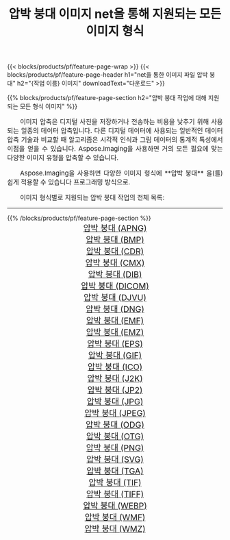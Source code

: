 ﻿---
title: 압박 붕대 이미지 net을 통해 지원되는 모든 이미지 형식 
weight: 3920
url: /ko/net/compress 
lang: ko
langdirlevel: 2
locales: zh-hans,ja,it,ru,de,es,fr,nl,id,lt,pl,pt,vi,tr,ko,zh-hant,ar,hi,th,sv,cs,uk,he
description: Aspose.Imaging을 사용하면 net을 통해 쉽게 압박 붕대 이미지를 만들 수 있습니다.
---

{{< blocks/products/pf/feature-page-wrap >}}
{{< blocks/products/pf/feature-page-header h1="net을 통한 이미지 파일 압박 붕대" h2="{작업 이름} 이미지" downloadText="다운로드" >}}


{{% blocks/products/pf/feature-page-section  h2="압박 붕대 작업에 대해 지원되는 모든 형식 이미지" %}}
<p align="justify" style="text-indent:2em;font-size:15px;">
이미지 압축은 디지털 사진을 저장하거나 전송하는 비용을 낮추기 위해 사용되는 일종의 데이터 압축입니다. 다른 디지털 데이터에 사용되는 일반적인 데이터 압축 기술과 비교할 때 알고리즘은 시각적 인식과 그림 데이터의 통계적 특성에서 이점을 얻을 수 있습니다.
Aspose.Imaging을 사용하면 거의 모든 필요에 맞는 다양한 이미지 유형을 압축할 수 있습니다.
</p>
<p align="justify" style="text-indent:2em;font-size:15px;">
Aspose.Imaging을 사용하면 다양한 이미지 형식에 **압박 붕대** 을(를) 쉽게 적용할 수 있습니다 프로그래밍 방식으로. 
</p>
<p align="justify" style="text-indent:2em;font-size:15px;">
이미지 형식별로 지원되는 압박 붕대 작업의 전체 목록:
</p>
<hr/>
{{% /blocks/products/pf/feature-page-section %}}
<div class="container-fluid productfamilypage bg-gray">
    <div class="convertypes bg-gray agp-content section">
        <div class="container">
		<div class="row other-converters" style="gap: 10px;font-size: 19px;text-align:center;">
		    <div class='col-md-2 other-converter remove-lp remove-rp'><a href="/imaging/ko/net/compress/apng" style="padding:15px;">압박 붕대 (APNG)</a></div><div class='col-md-2 other-converter remove-lp remove-rp'><a href="/imaging/ko/net/compress/bmp" style="padding:15px;">압박 붕대 (BMP)</a></div><div class='col-md-2 other-converter remove-lp remove-rp'><a href="/imaging/ko/net/compress/cdr" style="padding:15px;">압박 붕대 (CDR)</a></div><div class='col-md-2 other-converter remove-lp remove-rp'><a href="/imaging/ko/net/compress/cmx" style="padding:15px;">압박 붕대 (CMX)</a></div><div class='col-md-2 other-converter remove-lp remove-rp'><a href="/imaging/ko/net/compress/dib" style="padding:15px;">압박 붕대 (DIB)</a></div><div class='col-md-2 other-converter remove-lp remove-rp'><a href="/imaging/ko/net/compress/dicom" style="padding:15px;">압박 붕대 (DICOM)</a></div><div class='col-md-2 other-converter remove-lp remove-rp'><a href="/imaging/ko/net/compress/djvu" style="padding:15px;">압박 붕대 (DJVU)</a></div><div class='col-md-2 other-converter remove-lp remove-rp'><a href="/imaging/ko/net/compress/dng" style="padding:15px;">압박 붕대 (DNG)</a></div><div class='col-md-2 other-converter remove-lp remove-rp'><a href="/imaging/ko/net/compress/emf" style="padding:15px;">압박 붕대 (EMF)</a></div><div class='col-md-2 other-converter remove-lp remove-rp'><a href="/imaging/ko/net/compress/emz" style="padding:15px;">압박 붕대 (EMZ)</a></div><div class='col-md-2 other-converter remove-lp remove-rp'><a href="/imaging/ko/net/compress/eps" style="padding:15px;">압박 붕대 (EPS)</a></div><div class='col-md-2 other-converter remove-lp remove-rp'><a href="/imaging/ko/net/compress/gif" style="padding:15px;">압박 붕대 (GIF)</a></div><div class='col-md-2 other-converter remove-lp remove-rp'><a href="/imaging/ko/net/compress/ico" style="padding:15px;">압박 붕대 (ICO)</a></div><div class='col-md-2 other-converter remove-lp remove-rp'><a href="/imaging/ko/net/compress/j2k" style="padding:15px;">압박 붕대 (J2K)</a></div><div class='col-md-2 other-converter remove-lp remove-rp'><a href="/imaging/ko/net/compress/jp2" style="padding:15px;">압박 붕대 (JP2)</a></div><div class='col-md-2 other-converter remove-lp remove-rp'><a href="/imaging/ko/net/compress/jpg" style="padding:15px;">압박 붕대 (JPG)</a></div><div class='col-md-2 other-converter remove-lp remove-rp'><a href="/imaging/ko/net/compress/jpeg" style="padding:15px;">압박 붕대 (JPEG)</a></div><div class='col-md-2 other-converter remove-lp remove-rp'><a href="/imaging/ko/net/compress/odg" style="padding:15px;">압박 붕대 (ODG)</a></div><div class='col-md-2 other-converter remove-lp remove-rp'><a href="/imaging/ko/net/compress/otg" style="padding:15px;">압박 붕대 (OTG)</a></div><div class='col-md-2 other-converter remove-lp remove-rp'><a href="/imaging/ko/net/compress/png" style="padding:15px;">압박 붕대 (PNG)</a></div><div class='col-md-2 other-converter remove-lp remove-rp'><a href="/imaging/ko/net/compress/svg" style="padding:15px;">압박 붕대 (SVG)</a></div><div class='col-md-2 other-converter remove-lp remove-rp'><a href="/imaging/ko/net/compress/tga" style="padding:15px;">압박 붕대 (TGA)</a></div><div class='col-md-2 other-converter remove-lp remove-rp'><a href="/imaging/ko/net/compress/tif" style="padding:15px;">압박 붕대 (TIF)</a></div><div class='col-md-2 other-converter remove-lp remove-rp'><a href="/imaging/ko/net/compress/tiff" style="padding:15px;">압박 붕대 (TIFF)</a></div><div class='col-md-2 other-converter remove-lp remove-rp'><a href="/imaging/ko/net/compress/webp" style="padding:15px;">압박 붕대 (WEBP)</a></div><div class='col-md-2 other-converter remove-lp remove-rp'><a href="/imaging/ko/net/compress/wmf" style="padding:15px;">압박 붕대 (WMF)</a></div><div class='col-md-2 other-converter remove-lp remove-rp'><a href="/imaging/ko/net/compress/wmz" style="padding:15px;">압박 붕대 (WMZ)</a></div>
                </div>
        </div>
    </div>
</div>
<br/>
